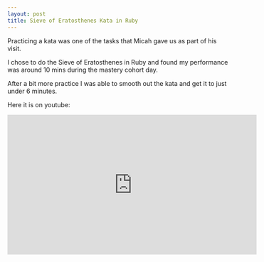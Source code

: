 ```yaml
---
layout: post
title: Sieve of Eratosthenes Kata in Ruby
---
```


Practicing a kata was one of the tasks that Micah gave us as part of his visit.

I chose to do the Sieve of Eratosthenes in Ruby and found my performance was around 10 mins during the mastery cohort day.

After a bit more practice I was able to smooth out the kata and get it to just under 6 minutes.

Here it is on youtube:
<iframe width="560" height="315" src="https://www.youtube.com/embed/-U9gQUGonBM" frameborder="0" allowfullscreen></iframe>
